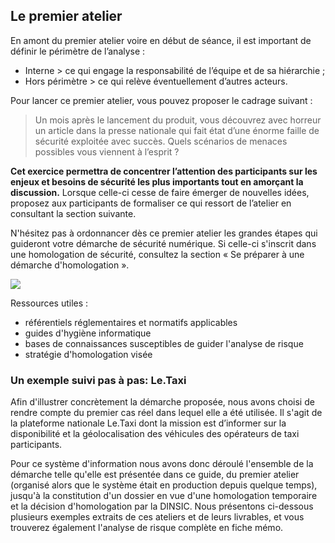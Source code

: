 ## Le premier atelier

En amont du premier atelier voire en début de séance, il est important de définir le périmètre de l’analyse : 
- Interne > ce qui engage la responsabilité de l’équipe et de sa hiérarchie ; 
- Hors périmètre > ce qui relève éventuellement d’autres acteurs.

Pour lancer ce premier atelier, vous pouvez proposer le cadrage suivant : 

> Un mois après le lancement du produit, vous découvrez avec horreur un article dans la presse nationale qui fait état d’une énorme faille de sécurité exploitée avec succès. Quels scénarios de menaces possibles vous viennent à l’esprit ? 

**Cet exercice permettra de concentrer l’attention des participants sur les enjeux et besoins de sécurité les plus importants tout en amorçant la discussion.** Lorsque celle-ci cesse de faire émerger de nouvelles idées, proposez aux participants de formaliser ce qui ressort de l’atelier en consultant la section suivante.

N'hésitez pas à ordonnancer dès ce premier atelier les grandes étapes qui guideront votre démarche de sécurité numérique. Si celle-ci s'inscrit dans une homologation de sécurité, consultez la section « Se préparer à une démarche d'homologation ».

![](assets/Pense-bête.jpg)

Ressources utiles :
- référentiels réglementaires et normatifs applicables
- guides d'hygiène informatique
- bases de connaissances susceptibles de guider l'analyse de risque
- stratégie d'homologation visée

### Un exemple suivi pas à pas: Le.Taxi

Afin d'illustrer concrètement la démarche proposée, nous avons choisi de rendre compte du premier cas réel dans lequel elle a été utilisée. Il s'agit de la plateforme nationale Le.Taxi dont la mission est d’informer sur la disponibilité et la géolocalisation des véhicules des opérateurs de taxi participants.

Pour ce système d'information nous avons donc déroulé l'ensemble de la démarche telle qu'elle est présentée dans ce guide, du premier atelier \(organisé alors que le système était en production depuis quelque temps\), jusqu'à la constitution d'un dossier en vue d'une homologation temporaire et la décision d'homologation par la DINSIC. Nous présentons ci-dessous plusieurs exemples extraits de ces ateliers et de leurs livrables, et vous trouverez également l'analyse de risque complète en fiche mémo.

[^1]: L'intention est de se projeter dans l'avenir pour mieux parler de ce qu'on va faire *maintenant*, au commencement. Ce format d'atelier est parfois appelé « [futurespective](http://www.funretrospectives.com/category/futurespective/) », en référence aux « [rétrospectives](http://referentiel.institut-agile.fr/retro.html) » pratiquées par de nombreuses équipes Agiles pour faire le bilan d'une période passée.
